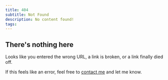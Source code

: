 ```yaml
---
title: 404
subtitle: Not Found
description: No content found!
tags:
---
```



## There's nothing here

Looks like you entered the wrong URL, a link is broken, or a link finally died off.

If this feels like an error, feel free to [contact me](/contact) and let me know.
